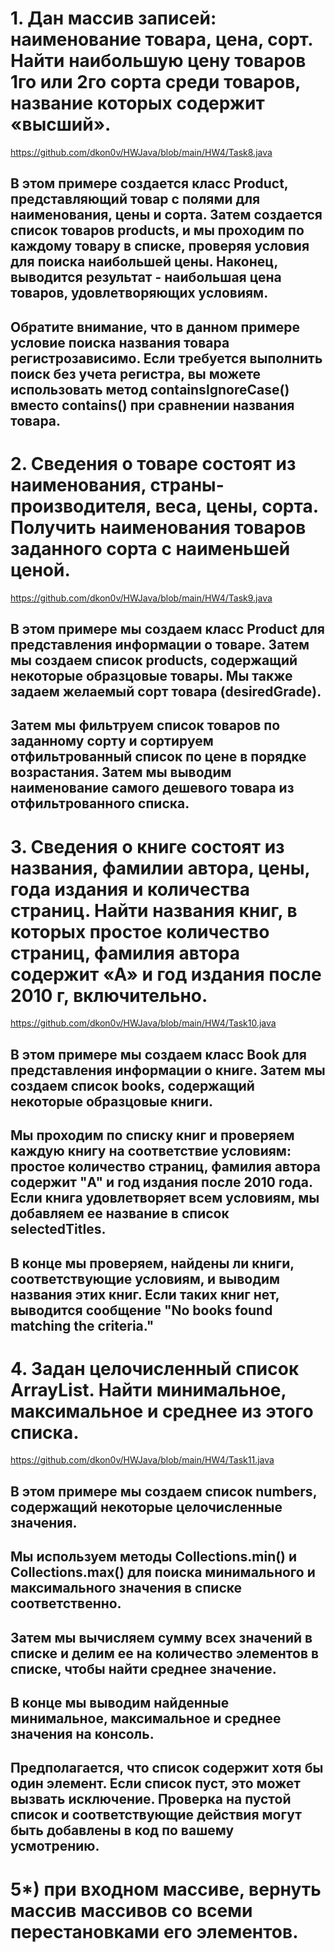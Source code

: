 # 1. Дан массив записей: наименование товара, цена, сорт. Найти наибольшую цену товаров 1го или 2го сорта среди товаров, название которых содержит «высший».

https://github.com/dkon0v/HWJava/blob/main/HW4/Task8.java
## В этом примере создается класс Product, представляющий товар с полями для наименования, цены и сорта. Затем создается список товаров products, и мы проходим по каждому товару в списке, проверяя условия для поиска наибольшей цены. Наконец, выводится результат - наибольшая цена товаров, удовлетворяющих условиям.

## Обратите внимание, что в данном примере условие поиска названия товара регистрозависимо. Если требуется выполнить поиск без учета регистра, вы можете использовать метод containsIgnoreCase() вместо contains() при сравнении названия товара.

# 2. Сведения о товаре состоят из наименования, страны-производителя, веса, цены, сорта. Получить наименования товаров заданного сорта с наименьшей ценой.

https://github.com/dkon0v/HWJava/blob/main/HW4/Task9.java

## В этом примере мы создаем класс Product для представления информации о товаре. Затем мы создаем список products, содержащий некоторые образцовые товары. Мы также задаем желаемый сорт товара (desiredGrade).
## Затем мы фильтруем список товаров по заданному сорту и сортируем отфильтрованный список по цене в порядке возрастания. Затем мы выводим наименование самого дешевого товара из отфильтрованного списка.

# 3. Сведения о книге состоят из названия, фамилии автора, цены, года издания и количества страниц. Найти названия книг, в которых простое количество страниц, фамилия автора содержит «А» и год издания после 2010 г, включительно.

https://github.com/dkon0v/HWJava/blob/main/HW4/Task10.java
## В этом примере мы создаем класс Book для представления информации о книге. Затем мы создаем список books, содержащий некоторые образцовые книги.

## Мы проходим по списку книг и проверяем каждую книгу на соответствие условиям: простое количество страниц, фамилия автора содержит "A" и год издания после 2010 года.  Если книга удовлетворяет всем условиям, мы добавляем ее название в список selectedTitles.

## В конце мы проверяем, найдены ли книги, соответствующие условиям, и выводим названия этих книг. Если таких книг нет, выводится сообщение "No books found matching the  criteria."

# 4. Задан целочисленный список ArrayList. Найти минимальное, максимальное и среднее из этого списка.

https://github.com/dkon0v/HWJava/blob/main/HW4/Task11.java

## В этом примере мы создаем список numbers, содержащий некоторые целочисленные значения.

## Мы используем методы Collections.min() и Collections.max() для поиска минимального и максимального значения в списке соответственно.

## Затем мы вычисляем сумму всех значений в списке и делим ее на количество элементов в списке, чтобы найти среднее значение.

## В конце мы выводим найденные минимальное, максимальное и среднее значения на консоль.

## Предполагается, что список содержит хотя бы один элемент. Если список пуст, это может вызвать исключение. Проверка на пустой список и соответствующие действия могут быть добавлены в код по вашему усмотрению.

# 5*) при входном массиве, вернуть массив массивов со всеми перестановками его элементов. 

